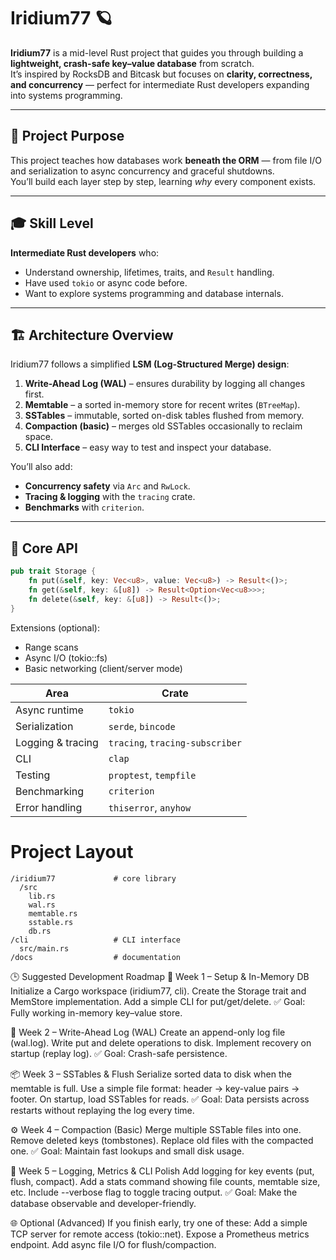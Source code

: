 # Iridium77 🪐

**Iridium77** is a mid-level Rust project that guides you through building a **lightweight, crash-safe key–value database** from scratch.  
It’s inspired by RocksDB and Bitcask but focuses on **clarity, correctness, and concurrency** — perfect for intermediate Rust developers expanding into systems programming.

---

## 🧭 Project Purpose

This project teaches how databases work **beneath the ORM** — from file I/O and serialization to async concurrency and graceful shutdowns.  
You’ll build each layer step by step, learning _why_ every component exists.

---

## 🎓 Skill Level

**Intermediate Rust developers** who:

- Understand ownership, lifetimes, traits, and `Result` handling.
- Have used `tokio` or async code before.
- Want to explore systems programming and database internals.

---

## 🏗️ Architecture Overview

Iridium77 follows a simplified **LSM (Log-Structured Merge) design**:

1. **Write-Ahead Log (WAL)** – ensures durability by logging all changes first.
2. **Memtable** – a sorted in-memory store for recent writes (`BTreeMap`).
3. **SSTables** – immutable, sorted on-disk tables flushed from memory.
4. **Compaction (basic)** – merges old SSTables occasionally to reclaim space.
5. **CLI Interface** – easy way to test and inspect your database.

You’ll also add:

- **Concurrency safety** via `Arc` and `RwLock`.
- **Tracing & logging** with the `tracing` crate.
- **Benchmarks** with `criterion`.

---

## 🧩 Core API

```rust
pub trait Storage {
    fn put(&self, key: Vec<u8>, value: Vec<u8>) -> Result<()>;
    fn get(&self, key: &[u8]) -> Result<Option<Vec<u8>>>;
    fn delete(&self, key: &[u8]) -> Result<()>;
}
```

Extensions (optional):

- Range scans
- Async I/O (tokio::fs)
- Basic networking (client/server mode)

| Area              | Crate                           |
| ----------------- | ------------------------------- |
| Async runtime     | `tokio`                         |
| Serialization     | `serde`, `bincode`              |
| Logging & tracing | `tracing`, `tracing-subscriber` |
| CLI               | `clap`                          |
| Testing           | `proptest`, `tempfile`          |
| Benchmarking      | `criterion`                     |
| Error handling    | `thiserror`, `anyhow`           |

# Project Layout

```
/iridium77             # core library
  /src
    lib.rs
    wal.rs
    memtable.rs
    sstable.rs
    db.rs
/cli                   # CLI interface
  src/main.rs
/docs                  # documentation
```

🕒 Suggested Development Roadmap
🧩 Week 1 – Setup & In-Memory DB
Initialize a Cargo workspace (iridium77, cli).
Create the Storage trait and MemStore implementation.
Add a simple CLI for put/get/delete.
✅ Goal: Fully working in-memory key–value store.

💾 Week 2 – Write-Ahead Log (WAL)
Create an append-only log file (wal.log).
Write put and delete operations to disk.
Implement recovery on startup (replay log).
✅ Goal: Crash-safe persistence.

📦 Week 3 – SSTables & Flush
Serialize sorted data to disk when the memtable is full.
Use a simple file format: header → key-value pairs → footer.
On startup, load SSTables for reads.
✅ Goal: Data persists across restarts without replaying the log every time.

⚙️ Week 4 – Compaction (Basic)
Merge multiple SSTable files into one.
Remove deleted keys (tombstones).
Replace old files with the compacted one.
✅ Goal: Maintain fast lookups and small disk usage.

🔎 Week 5 – Logging, Metrics & CLI Polish
Add logging for key events (put, flush, compact).
Add a stats command showing file counts, memtable size, etc.
Include --verbose flag to toggle tracing output.
✅ Goal: Make the database observable and developer-friendly.

🌐 Optional (Advanced)
If you finish early, try one of these:
Add a simple TCP server for remote access (tokio::net).
Expose a Prometheus metrics endpoint.
Add async file I/O for flush/compaction.
